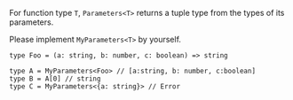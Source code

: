 For function type `T`, `Parameters<T>` returns a tuple type from the types of its parameters.

Please implement `MyParameters<T>` by yourself.

```
type Foo = (a: string, b: number, c: boolean) => string

type A = MyParameters<Foo> // [a:string, b: number, c:boolean]
type B = A[0] // string
type C = MyParameters<{a: string}> // Error
```
